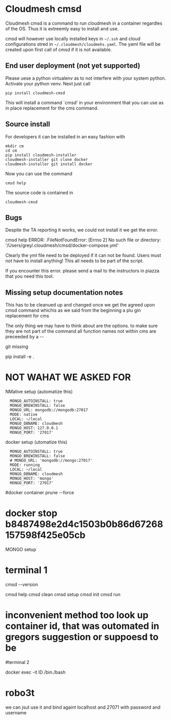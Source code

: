 # Cloudmesh cmsd

Cloudmesh cmsd is a command to run cloudmesh in a container regardles of
the OS. Thus it is extreemly easy to install and use.

cmsd will however use locally installed keys in `~/.ssh` and cloud
configurations stred in `~/.cloudmesh/cloudmehs.yaml`. The yaml file
will be created upon first call of cmsd if it is not available.

## End user deployment (not yet supported)

Please uese a python virtualenv as to not interfere with your system python.
Activate your python venv. Next just call

    pip install cloudmesh-cmsd
    
This will install a command `cmsd' in your environment that you can use
as in place replacement for the cms command.

## Source install


For developers it can be installed in an easy fashion with

    mkdir cm
    cd cm
    pip install cloudmesh-installer
    cloudmesh-installer git clone docker
    cloudmesh-installer git install docker
 
Now you can use the command 

    cmsd help

The source code is contained in 

    cloudmesh-cmsd


## Bugs

Despite the TA reporting it works, we could not install it we get the
error.

cmsd help
ERROR: .FileNotFoundError: [Errno 2] No such file or directory: '/Users/grey/.cloudmesh/cmsd/docker-compose.yml'

Clearly the yml file need to be deployed if it can not be found. Users
must not have to install anything! This all needs to be part of the
script.

If you encounter this error. please send a mail to the instructors in
piazza that you need this tool.

## Missing setup documentation notes

This has to be cleanued up and changed once we get the agreed upon 
cmsd command whichis as we said from the beginning a plu gin replacement for cms

The only thing we may have to think about are the options. to make sure
they are not part of the command all function names not within cms are
preceeded by a --

git missing

pip install -e .

# NOT WAHAT WE ASKED FOR

NMative setup (automatize this)

      MONGO_AUTOINSTALL: true
      MONGO_BREWINSTALL: false
      MONGO_URL: mongodb://mongodb:27017
      MODE: native
      LOCAL: ~/local
      MONGO_DBNAME: cloudmesh
      MONGO_HOST: 127.0.0.1
      MONGO_PORT: '27017'

docker setup (utomatize this)

      MONGO_AUTOINSTALL: true
      MONGO_BREWINSTALL: false
      # MONGO_URL: 'mongodb://mongo:27017'
      MODE: running
      LOCAL: ~/local
      MONGO_DBNAME: cloudmesh
      MONGO_HOST: 'mongo'
      MONGO_PORT: '27017'

#docker container prune --force

# docker stop b8487498e2d4c1503b0b86d67268157598f425e05cb


MONGO setup




# terminal 1

cmsd --version

cmsd help
cmsd clean
cmsd setup
cmsd init
cmsd run

# inconvenient method too look up container id, that was outomated in gregors suggestion or suppoesd to be

#terminal 2

docker exec -it ID /bin./bash

# robo3t

we can jsut use it and bind againt localhost and 27071 with password and username

